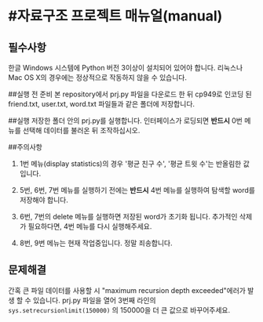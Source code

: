 #자료구조 프로젝트 매뉴얼(manual)
=========================================================================================
## 필수사항
한글 Windows 시스템에 Python 버전 3이상이 설치되어 있어야 합니다. 
리눅스나 Mac OS X의 경우에는 정상적으로 작동하지 않을 수 있습니다.

##실행 전 준비 
본 repository에서 prj.py 파일을 다운로드 한 뒤 cp949로 인코딩 된 friend.txt, user.txt, word.txt 파일들과 같은 폴더에 저장합니다.

##실행 
저장한 폴더 안의 prj.py를 실행합니다. 인터페이스가 로딩되면 **반드시** 0번 메뉴를 선택해 데이터를 불러온 뒤 조작하십시오.

##주의사항
1. 1번 메뉴(display statistics)의 경우 '평균 친구 수', '평균 트윗 수'는 반올림한 값입니다.

2. 5번, 6번, 7번 메뉴를 실행하기 전에는 **반드시** 4번 메뉴를 실행하여 탐색할 word를 저장해야 합니다.

3. 6번, 7번의 delete 메뉴를 실행하면 저장된 word가 초기화 됩니다. 추가적인 삭제가 필요하다면, 4번 메뉴를 다시 실행해주세요.

4. 8번, 9번 메뉴는 현재 작업중입니다. 정말 죄송합니다.

## 문제해결
간혹 큰 파일 데이터를 사용할 시 "maximum recursion depth exceeded"에러가 발생 할 수 있습니다.
prj.py 파일을 열어 3번째 라인의 `sys.setrecursionlimit(150000)` 의 150000을 더 큰 값으로 바꾸어주세요.
